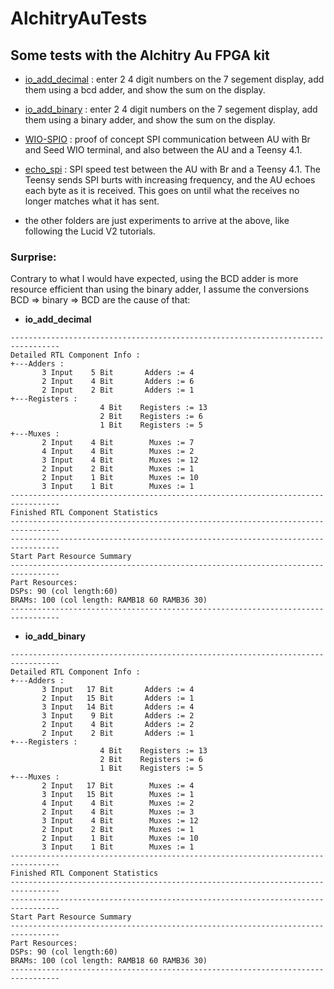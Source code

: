 # AlchitryAuTests

 ## Some tests with the Alchitry Au FPGA kit

 - [io_add_decimal](https://github.com/dheijl/AlchitryAuTests/tree/main/io_add_decimal) : enter 2 4 digit numbers on the 7 segement display, add them using a bcd adder, and show the sum on the display.

 - [io_add_binary](https://github.com/dheijl/AlchitryAuTests/tree/main/io_add_binary) : enter 2 4 digit numbers on the 7 segement display, add them using a binary adder, and show the sum on the display.

 - [WIO-SPIO](https://github.com/dheijl/AlchitryAuTests/tree/main/WIO_SPIO) : proof of concept SPI communication between AU with Br and Seed WIO terminal, and also between the AU and a Teensy 4.1.

 - [echo_spi](https://github.com/dheijl/AlchitryAuTests/tree/main/echo_spi) : SPI speed test between the AU with Br and a Teensy 4.1. The Teensy sends SPI burts with increasing frequency, and the AU echoes each byte as it is received. This goes on until what the receives no longer matches what it has sent.  

 - the other folders are just experiments to arrive at the above, like following the Lucid V2 tutorials.

### Surprise:
Contrary to what I would have expected, using the BCD adder is more resource efficient than using the binary adder, I assume the conversions BCD => binary => BCD are the cause of that:

-  **io_add_decimal**

```
---------------------------------------------------------------------------------
Detailed RTL Component Info : 
+---Adders : 
	   3 Input    5 Bit       Adders := 4     
	   2 Input    4 Bit       Adders := 6     
	   2 Input    2 Bit       Adders := 1     
+---Registers : 
	                4 Bit    Registers := 13    
	                2 Bit    Registers := 6     
	                1 Bit    Registers := 5     
+---Muxes : 
	   2 Input    4 Bit        Muxes := 7     
	   4 Input    4 Bit        Muxes := 2     
	   3 Input    4 Bit        Muxes := 12    
	   2 Input    2 Bit        Muxes := 1     
	   2 Input    1 Bit        Muxes := 10    
	   3 Input    1 Bit        Muxes := 1     
---------------------------------------------------------------------------------
Finished RTL Component Statistics 
---------------------------------------------------------------------------------
---------------------------------------------------------------------------------
Start Part Resource Summary
---------------------------------------------------------------------------------
Part Resources:
DSPs: 90 (col length:60)
BRAMs: 100 (col length: RAMB18 60 RAMB36 30)
---------------------------------------------------------------------------------

```
- **io_add_binary**

```
---------------------------------------------------------------------------------
Detailed RTL Component Info : 
+---Adders : 
	   3 Input   17 Bit       Adders := 4     
	   2 Input   15 Bit       Adders := 1     
	   3 Input   14 Bit       Adders := 4     
	   3 Input    9 Bit       Adders := 2     
	   2 Input    4 Bit       Adders := 2     
	   2 Input    2 Bit       Adders := 1     
+---Registers : 
	                4 Bit    Registers := 13    
	                2 Bit    Registers := 6     
	                1 Bit    Registers := 5     
+---Muxes : 
	   2 Input   17 Bit        Muxes := 4     
	   3 Input   15 Bit        Muxes := 1     
	   4 Input    4 Bit        Muxes := 2     
	   2 Input    4 Bit        Muxes := 3     
	   3 Input    4 Bit        Muxes := 12    
	   2 Input    2 Bit        Muxes := 1     
	   2 Input    1 Bit        Muxes := 10    
	   3 Input    1 Bit        Muxes := 1     
---------------------------------------------------------------------------------
Finished RTL Component Statistics 
---------------------------------------------------------------------------------
---------------------------------------------------------------------------------
Start Part Resource Summary
---------------------------------------------------------------------------------
Part Resources:
DSPs: 90 (col length:60)
BRAMs: 100 (col length: RAMB18 60 RAMB36 30)
---------------------------------------------------------------------------------

```
